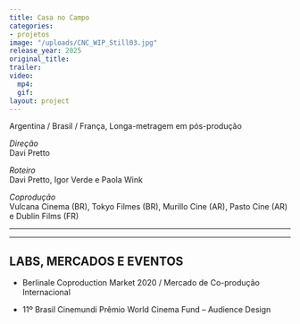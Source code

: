 ```yaml
---
title: Casa no Campo
categories:
- projetos
image: "/uploads/CNC_WIP_Still03.jpg"
release_year: 2025
original_title: 
trailer: 
video:
  mp4: 
  gif: 
layout: project
---
```


Argentina / Brasil / França, Longa-metragem em pós-produção

*Direção*\
Davi Pretto

*Roteiro*\
Davi Pretto, Igor Verde e Paola Wink

*Coprodução*\
Vulcana Cinema (BR), Tokyo Filmes (BR), Murillo Cine (AR), Pasto Cine (AR) e Dublin Films (FR)

---

---

## LABS, MERCADOS E EVENTOS

* Berlinale Coproduction Market 2020 / Mercado de Co-produção Internacional

* 11º Brasil Cinemundi
  Prêmio World Cinema Fund – Audience Design